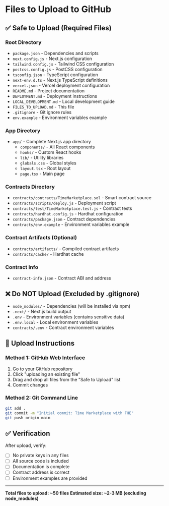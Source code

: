 # Files to Upload to GitHub

## ✅ Safe to Upload (Required Files)

### Root Directory
- `package.json` - Dependencies and scripts
- `next.config.js` - Next.js configuration
- `tailwind.config.js` - Tailwind CSS configuration
- `postcss.config.js` - PostCSS configuration
- `tsconfig.json` - TypeScript configuration
- `next-env.d.ts` - Next.js TypeScript definitions
- `vercel.json` - Vercel deployment configuration
- `README.md` - Project documentation
- `DEPLOYMENT.md` - Deployment instructions
- `LOCAL_DEVELOPMENT.md` - Local development guide
- `FILES_TO_UPLOAD.md` - This file
- `.gitignore` - Git ignore rules
- `env.example` - Environment variables example

### App Directory
- `app/` - Complete Next.js app directory
  - `components/` - All React components
  - `hooks/` - Custom React hooks
  - `lib/` - Utility libraries
  - `globals.css` - Global styles
  - `layout.tsx` - Root layout
  - `page.tsx` - Main page

### Contracts Directory
- `contracts/contracts/TimeMarketplace.sol` - Smart contract source
- `contracts/scripts/deploy.js` - Deployment script
- `contracts/test/TimeMarketplace.test.js` - Contract tests
- `contracts/hardhat.config.js` - Hardhat configuration
- `contracts/package.json` - Contract dependencies
- `contracts/env.example` - Environment variables example

### Contract Artifacts (Optional)
- `contracts/artifacts/` - Compiled contract artifacts
- `contracts/cache/` - Hardhat cache

### Contract Info
- `contract-info.json` - Contract ABI and address

## ❌ Do NOT Upload (Excluded by .gitignore)

- `node_modules/` - Dependencies (will be installed via npm)
- `.next/` - Next.js build output
- `.env` - Environment variables (contains sensitive data)
- `.env.local` - Local environment variables
- `contracts/.env` - Contract environment variables

## 🚀 Upload Instructions

### Method 1: GitHub Web Interface
1. Go to your GitHub repository
2. Click "uploading an existing file"
3. Drag and drop all files from the "Safe to Upload" list
4. Commit changes

### Method 2: Git Command Line
```bash
git add .
git commit -m "Initial commit: Time Marketplace with FHE"
git push origin main
```

## ✅ Verification

After upload, verify:
- [ ] No private keys in any files
- [ ] All source code is included
- [ ] Documentation is complete
- [ ] Contract address is correct
- [ ] Environment examples are provided

---

**Total files to upload: ~50 files**
**Estimated size: ~2-3 MB (excluding node_modules)**


